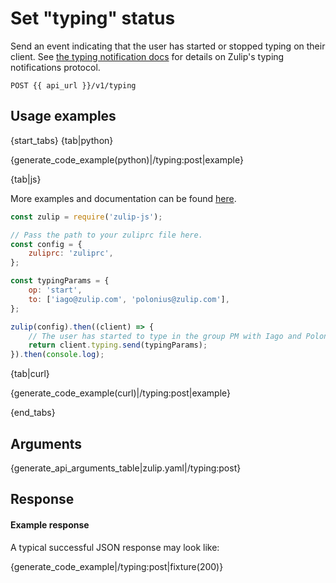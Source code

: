 # Set "typing" status

Send an event indicating that the user has started or stopped typing
on their client.  See
[the typing notification docs](https://zulip.readthedocs.io/en/latest/subsystems/typing-indicators.html)
for details on Zulip's typing notifications protocol.

`POST {{ api_url }}/v1/typing`

## Usage examples

{start_tabs}
{tab|python}

{generate_code_example(python)|/typing:post|example}

{tab|js}

More examples and documentation can be found [here](https://github.com/zulip/zulip-js).
```js
const zulip = require('zulip-js');

// Pass the path to your zuliprc file here.
const config = {
    zuliprc: 'zuliprc',
};

const typingParams = {
    op: 'start',
    to: ['iago@zulip.com', 'polonius@zulip.com'],
};

zulip(config).then((client) => {
    // The user has started to type in the group PM with Iago and Polonius
    return client.typing.send(typingParams);
}).then(console.log);
```

{tab|curl}

{generate_code_example(curl)|/typing:post|example}

{end_tabs}

## Arguments

{generate_api_arguments_table|zulip.yaml|/typing:post}

## Response

#### Example response

A typical successful JSON response may look like:

{generate_code_example|/typing:post|fixture(200)}
